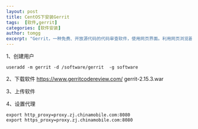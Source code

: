 ```yaml
---
layout: post
title: CentOS下安装Gerrit
tags:  [软件,gerrit]
categories: [软件安装]
author: tomgg
excerpt: "Gerrit，一种免费、开放源代码的代码审查软件，使用网页界面。利用网页浏览器，同一个团队的软件程序员，可以相互审阅彼此修改后的程序代码，决定是否能够提交，退回或者继续修改。"
---
```




1、创建用户
```shell
useradd -m gerrit -d /software/gerrit  -g software
```

2、下载软件
https://www.gerritcodereview.com/
gerrit-2.15.3.war

3、上传软件

4、设置代理
```shell
export http_proxy=proxy.zj.chinamobile.com:8080
export https_proxy=proxy.zj.chinamobile.com:8080
```





